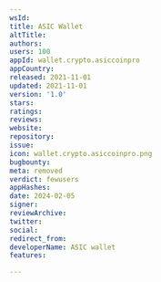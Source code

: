 ```yaml
---
wsId: 
title: ASIC Wallet
altTitle: 
authors: 
users: 100
appId: wallet.crypto.asiccoinpro
appCountry: 
released: 2021-11-01
updated: 2021-11-01
version: '1.0'
stars: 
ratings: 
reviews: 
website: 
repository: 
issue: 
icon: wallet.crypto.asiccoinpro.png
bugbounty: 
meta: removed
verdict: fewusers
appHashes: 
date: 2024-02-05
signer: 
reviewArchive: 
twitter: 
social: 
redirect_from: 
developerName: ASIC wallet
features: 

---
```


